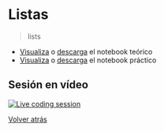 # Listas

> lists

- [Visualiza][tutorial-visualize] o [descarga][tutorial-download] el notebook teórico
- [Visualiza][exercise-visualize] o [descarga][exercise-download] el notebook práctico

## Sesión en vídeo

[![Live coding session][youtube-image]][youtube-video]

[Volver atrás](../.)

<!-- LINKS -->

[tutorial-visualize]:lists.html
[tutorial-download]:lists.ipynb
[exercise-visualize]:exercise-lists.html
[exercise-download]:exercise-lists.ipynb
[youtube-image]:http://img.youtube.com/vi/kQArtNuLv4o/0.jpg
[youtube-video]:https://youtu.be/kQArtNuLv4o?list=PLZh1qmaTeQ-pOsW1xfBQ12ueUbcomC29K&t=4087
